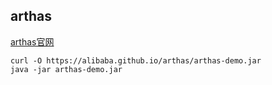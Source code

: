 ## arthas

[arthas官网](https://alibaba.github.io/arthas/)

```
curl -O https://alibaba.github.io/arthas/arthas-demo.jar
java -jar arthas-demo.jar
```
